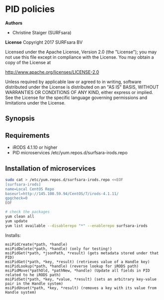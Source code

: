 # PID policies
**Authors**
- Christine Staiger (SURFsara)

**License**
Copyright 2017 SURFsara BV

Licensed under the Apache License, Version 2.0 (the "License"); you may not use this file except in compliance with the License. You may obtain a copy of the License at

http://www.apache.org/licenses/LICENSE-2.0

Unless required by applicable law or agreed to in writing, software distributed under the License is distributed on an "AS IS" BASIS, WITHOUT WARRANTIES OR CONDITIONS OF ANY KIND, either express or implied. See the License for the specific language governing permissions and limitations under the License.

## Synopsis

## Requirements
- iRODS 4.1.10 or higher
- PID microservices /etc/yum.repos.d/surfsara-irods.repo

## Installation of microservices

```sh
sudo cat > /etc/yum.repos.d/surfsara-irods.repo <<EOF
[surfsara-irods]
name=Local CentOS Repo
baseurl=http://145.100.59.94/CentOS/7/irods-4.1.11/
gpgcheck=0
EOF

# check the packages
yum clean all
yum update
yum list available --disablerepo "*" --enablerepo surfsara-irods

```

Installs:

```
msiPidCreate(*path, *handle)
msiPidDelete(*path, *handle) (only for testing!)
msiPidGet(*path, *jsonPath, *result) (gets metadata stored under that PID)
msiPidGet(*path, *key, *result) (retrieves value of a Handle key)
msiPidLookup(*path, *handle) (reverse lookup for iRODS path)
msiPidMove(*pathOld, *pathNew, *handle) (Update all fields in PID related to he iRODS path)
msiPidSet(*path, *key, *value, *result) (sets an arbitrary key-value pair in the Handle system)
msiPidUnset(*path, *key, *result) (removes a key with its value from Handle system)

```

